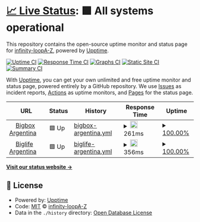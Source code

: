 # [📈 Live Status](https://infinity-loopA-Z.github.io/upptime): <!--live status--> **🟩 All systems operational**

This repository contains the open-source uptime monitor and status page for [infinity-loopA-Z](https://infinity-loopA-Z.github.io/upptime), powered by [Upptime](https://github.com/upptime/upptime).

[![Uptime CI](https://github.com/infinity-loopA-Z/upptime/workflows/Uptime%20CI/badge.svg)](https://github.com/infinity-loopA-Z/upptime/actions?query=workflow%3A%22Uptime+CI%22)
[![Response Time CI](https://github.com/infinity-loopA-Z/upptime/workflows/Response%20Time%20CI/badge.svg)](https://github.com/infinity-loopA-Z/upptime/actions?query=workflow%3A%22Response+Time+CI%22)
[![Graphs CI](https://github.com/infinity-loopA-Z/upptime/workflows/Graphs%20CI/badge.svg)](https://github.com/infinity-loopA-Z/upptime/actions?query=workflow%3A%22Graphs+CI%22)
[![Static Site CI](https://github.com/infinity-loopA-Z/upptime/workflows/Static%20Site%20CI/badge.svg)](https://github.com/infinity-loopA-Z/upptime/actions?query=workflow%3A%22Static+Site+CI%22)
[![Summary CI](https://github.com/infinity-loopA-Z/upptime/workflows/Summary%20CI/badge.svg)](https://github.com/infinity-loopA-Z/upptime/actions?query=workflow%3A%22Summary+CI%22)

With [Upptime](https://upptime.js.org), you can get your own unlimited and free uptime monitor and status page, powered entirely by a GitHub repository. We use [Issues](https://github.com/infinity-loopA-Z/upptime/issues) as incident reports, [Actions](https://github.com/infinity-loopA-Z/upptime/actions) as uptime monitors, and [Pages](https://infinity-loopA-Z.github.io/upptime) for the status page.

<!--start: status pages-->
<!-- This summary is generated by Upptime (https://github.com/upptime/upptime) -->
<!-- Do not edit this manually, your changes will be overwritten -->
<!-- prettier-ignore -->
| URL | Status | History | Response Time | Uptime |
| --- | ------ | ------- | ------------- | ------ |
| <img alt="" src="https://favicons.githubusercontent.com/www.bigbox.com.ar" height="13"> [Bigbox Argentina](https://www.bigbox.com.ar) | 🟩 Up | [bigbox-argentina.yml](https://github.com/InfinityLoopA-Z/super-octo-waddle/commits/HEAD/history/bigbox-argentina.yml) | <details><summary><img alt="Response time graph" src="./graphs/bigbox-argentina/response-time-week.png" height="20"> 261ms</summary><br><a href="https://infinity-loopA-Z.github.io/super-octo-waddle/history/bigbox-argentina"><img alt="Response time 317" src="https://img.shields.io/endpoint?url=https%3A%2F%2Fraw.githubusercontent.com%2FInfinityLoopA-Z%2Fsuper-octo-waddle%2FHEAD%2Fapi%2Fbigbox-argentina%2Fresponse-time.json"></a><br><a href="https://infinity-loopA-Z.github.io/super-octo-waddle/history/bigbox-argentina"><img alt="24-hour response time 349" src="https://img.shields.io/endpoint?url=https%3A%2F%2Fraw.githubusercontent.com%2FInfinityLoopA-Z%2Fsuper-octo-waddle%2FHEAD%2Fapi%2Fbigbox-argentina%2Fresponse-time-day.json"></a><br><a href="https://infinity-loopA-Z.github.io/super-octo-waddle/history/bigbox-argentina"><img alt="7-day response time 261" src="https://img.shields.io/endpoint?url=https%3A%2F%2Fraw.githubusercontent.com%2FInfinityLoopA-Z%2Fsuper-octo-waddle%2FHEAD%2Fapi%2Fbigbox-argentina%2Fresponse-time-week.json"></a><br><a href="https://infinity-loopA-Z.github.io/super-octo-waddle/history/bigbox-argentina"><img alt="30-day response time 299" src="https://img.shields.io/endpoint?url=https%3A%2F%2Fraw.githubusercontent.com%2FInfinityLoopA-Z%2Fsuper-octo-waddle%2FHEAD%2Fapi%2Fbigbox-argentina%2Fresponse-time-month.json"></a><br><a href="https://infinity-loopA-Z.github.io/super-octo-waddle/history/bigbox-argentina"><img alt="1-year response time 317" src="https://img.shields.io/endpoint?url=https%3A%2F%2Fraw.githubusercontent.com%2FInfinityLoopA-Z%2Fsuper-octo-waddle%2FHEAD%2Fapi%2Fbigbox-argentina%2Fresponse-time-year.json"></a></details> | <details><summary><a href="https://infinity-loopA-Z.github.io/super-octo-waddle/history/bigbox-argentina">100.00%</a></summary><a href="https://infinity-loopA-Z.github.io/super-octo-waddle/history/bigbox-argentina"><img alt="All-time uptime 100.00%" src="https://img.shields.io/endpoint?url=https%3A%2F%2Fraw.githubusercontent.com%2FInfinityLoopA-Z%2Fsuper-octo-waddle%2FHEAD%2Fapi%2Fbigbox-argentina%2Fuptime.json"></a><br><a href="https://infinity-loopA-Z.github.io/super-octo-waddle/history/bigbox-argentina"><img alt="24-hour uptime 100.00%" src="https://img.shields.io/endpoint?url=https%3A%2F%2Fraw.githubusercontent.com%2FInfinityLoopA-Z%2Fsuper-octo-waddle%2FHEAD%2Fapi%2Fbigbox-argentina%2Fuptime-day.json"></a><br><a href="https://infinity-loopA-Z.github.io/super-octo-waddle/history/bigbox-argentina"><img alt="7-day uptime 100.00%" src="https://img.shields.io/endpoint?url=https%3A%2F%2Fraw.githubusercontent.com%2FInfinityLoopA-Z%2Fsuper-octo-waddle%2FHEAD%2Fapi%2Fbigbox-argentina%2Fuptime-week.json"></a><br><a href="https://infinity-loopA-Z.github.io/super-octo-waddle/history/bigbox-argentina"><img alt="30-day uptime 100.00%" src="https://img.shields.io/endpoint?url=https%3A%2F%2Fraw.githubusercontent.com%2FInfinityLoopA-Z%2Fsuper-octo-waddle%2FHEAD%2Fapi%2Fbigbox-argentina%2Fuptime-month.json"></a><br><a href="https://infinity-loopA-Z.github.io/super-octo-waddle/history/bigbox-argentina"><img alt="1-year uptime 100.00%" src="https://img.shields.io/endpoint?url=https%3A%2F%2Fraw.githubusercontent.com%2FInfinityLoopA-Z%2Fsuper-octo-waddle%2FHEAD%2Fapi%2Fbigbox-argentina%2Fuptime-year.json"></a></details>
| <img alt="" src="https://favicons.githubusercontent.com/www.premios.bigbox.com.ar" height="13"> [Biglife Argentina](https://www.premios.bigbox.com.ar) | 🟩 Up | [biglife-argentina.yml](https://github.com/InfinityLoopA-Z/super-octo-waddle/commits/HEAD/history/biglife-argentina.yml) | <details><summary><img alt="Response time graph" src="./graphs/biglife-argentina/response-time-week.png" height="20"> 356ms</summary><br><a href="https://infinity-loopA-Z.github.io/super-octo-waddle/history/biglife-argentina"><img alt="Response time 353" src="https://img.shields.io/endpoint?url=https%3A%2F%2Fraw.githubusercontent.com%2FInfinityLoopA-Z%2Fsuper-octo-waddle%2FHEAD%2Fapi%2Fbiglife-argentina%2Fresponse-time.json"></a><br><a href="https://infinity-loopA-Z.github.io/super-octo-waddle/history/biglife-argentina"><img alt="24-hour response time 250" src="https://img.shields.io/endpoint?url=https%3A%2F%2Fraw.githubusercontent.com%2FInfinityLoopA-Z%2Fsuper-octo-waddle%2FHEAD%2Fapi%2Fbiglife-argentina%2Fresponse-time-day.json"></a><br><a href="https://infinity-loopA-Z.github.io/super-octo-waddle/history/biglife-argentina"><img alt="7-day response time 356" src="https://img.shields.io/endpoint?url=https%3A%2F%2Fraw.githubusercontent.com%2FInfinityLoopA-Z%2Fsuper-octo-waddle%2FHEAD%2Fapi%2Fbiglife-argentina%2Fresponse-time-week.json"></a><br><a href="https://infinity-loopA-Z.github.io/super-octo-waddle/history/biglife-argentina"><img alt="30-day response time 375" src="https://img.shields.io/endpoint?url=https%3A%2F%2Fraw.githubusercontent.com%2FInfinityLoopA-Z%2Fsuper-octo-waddle%2FHEAD%2Fapi%2Fbiglife-argentina%2Fresponse-time-month.json"></a><br><a href="https://infinity-loopA-Z.github.io/super-octo-waddle/history/biglife-argentina"><img alt="1-year response time 353" src="https://img.shields.io/endpoint?url=https%3A%2F%2Fraw.githubusercontent.com%2FInfinityLoopA-Z%2Fsuper-octo-waddle%2FHEAD%2Fapi%2Fbiglife-argentina%2Fresponse-time-year.json"></a></details> | <details><summary><a href="https://infinity-loopA-Z.github.io/super-octo-waddle/history/biglife-argentina">100.00%</a></summary><a href="https://infinity-loopA-Z.github.io/super-octo-waddle/history/biglife-argentina"><img alt="All-time uptime 100.00%" src="https://img.shields.io/endpoint?url=https%3A%2F%2Fraw.githubusercontent.com%2FInfinityLoopA-Z%2Fsuper-octo-waddle%2FHEAD%2Fapi%2Fbiglife-argentina%2Fuptime.json"></a><br><a href="https://infinity-loopA-Z.github.io/super-octo-waddle/history/biglife-argentina"><img alt="24-hour uptime 100.00%" src="https://img.shields.io/endpoint?url=https%3A%2F%2Fraw.githubusercontent.com%2FInfinityLoopA-Z%2Fsuper-octo-waddle%2FHEAD%2Fapi%2Fbiglife-argentina%2Fuptime-day.json"></a><br><a href="https://infinity-loopA-Z.github.io/super-octo-waddle/history/biglife-argentina"><img alt="7-day uptime 100.00%" src="https://img.shields.io/endpoint?url=https%3A%2F%2Fraw.githubusercontent.com%2FInfinityLoopA-Z%2Fsuper-octo-waddle%2FHEAD%2Fapi%2Fbiglife-argentina%2Fuptime-week.json"></a><br><a href="https://infinity-loopA-Z.github.io/super-octo-waddle/history/biglife-argentina"><img alt="30-day uptime 100.00%" src="https://img.shields.io/endpoint?url=https%3A%2F%2Fraw.githubusercontent.com%2FInfinityLoopA-Z%2Fsuper-octo-waddle%2FHEAD%2Fapi%2Fbiglife-argentina%2Fuptime-month.json"></a><br><a href="https://infinity-loopA-Z.github.io/super-octo-waddle/history/biglife-argentina"><img alt="1-year uptime 100.00%" src="https://img.shields.io/endpoint?url=https%3A%2F%2Fraw.githubusercontent.com%2FInfinityLoopA-Z%2Fsuper-octo-waddle%2FHEAD%2Fapi%2Fbiglife-argentina%2Fuptime-year.json"></a></details>

<!--end: status pages-->

[**Visit our status website →**](https://infinity-loopA-Z.github.io/upptime)

## 📄 License

- Powered by: [Upptime](https://github.com/upptime/upptime)
- Code: [MIT](./LICENSE) © [infinity-loopA-Z](https://infinity-loopA-Z.github.io/upptime)
- Data in the `./history` directory: [Open Database License](https://opendatacommons.org/licenses/odbl/1-0/)
